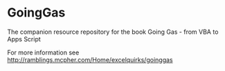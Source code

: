 # GoingGas
The companion resource repository for the book Going Gas - from VBA to Apps Script

For more information see http://ramblings.mcpher.com/Home/excelquirks/goinggas

